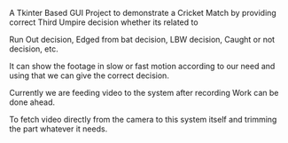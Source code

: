 A Tkinter Based GUI Project to demonstrate a Cricket Match by providing correct Third Umpire decision whether its related to

Run Out decision, Edged from bat decision, LBW decision, Caught or not decision, etc.

It can show the footage in slow or fast motion according to our need and using that we can give the correct decision.

Currently we are feeding video to the system after recording Work can be done ahead.

To fetch video directly from the camera to this system itself and trimming the part whatever it needs.
